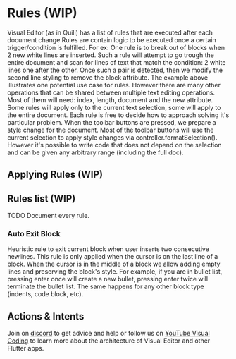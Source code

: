 # Rules (WIP)
Visual Editor (as in Quill) has a list of rules that are executed after each document change Rules are contain logic to be executed once a certain trigger/condition is fulfilled. For ex: One rule is to break out of blocks when 2 new white lines are inserted. Such a rule will attempt to go trough the entire document and scan for lines of text that match the condition: 2 white lines one after the other. Once such a pair is detected, then we modify the second line styling to remove the block attribute. The example above illustrates one potential use case for rules. However there are many other operations that can be shared between multiple text editing operations. Most of them will need: index, length, document and the new attribute. Some rules will apply only to the current text selection, some will apply to the entire document. Each rule is free to decide how to approach solving it's particular problem. When the toolbar buttons are pressed, we prepare a style change for the document. Most of the toolbar buttons will use the current selection to apply style changes via controller.formatSelection(). However it's possible to write code that does not depend on the selection and can be given any arbitrary range (including the full doc).

## Applying Rules (WIP)

## Rules list (WIP)
TODO Document every rule.

### Auto Exit Block
Heuristic rule to exit current block when user inserts two consecutive newlines. This rule is only applied when the cursor is on the last line of a block. When the cursor is in the middle of a block we allow adding empty lines and preserving the block's style. For example, if you are in bullet list, pressing enter once will create a new bullet, pressing enter twice will terminate the bullet list. The same happens for any other block type (indents, code block, etc).

## Actions & Intents

Join on [discord](https://discord.gg/XpGygmXde4) to get advice and help or follow us on [YouTube Visual Coding](https://www.youtube.com/channel/UC2-5lfNbbErIds0Iuai8yfA) to learn more about the architecture of Visual Editor and other Flutter apps.